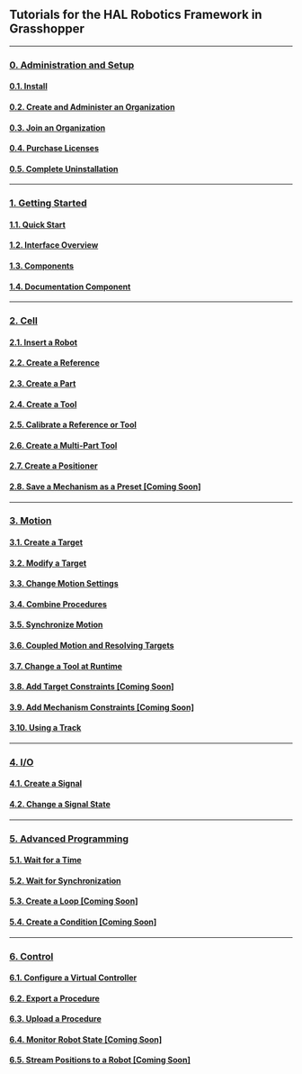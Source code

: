## Tutorials for the HAL Robotics Framework in Grasshopper
---

### [0. Administration and Setup](Grasshopper/0-Administration-and-Setup/Contents.md#0-administration-and-setup)

#### [0.1. Install](Grasshopper/0-Administration-and-Setup/Contents.md#01-install)

#### [0.2. Create and Administer an Organization](Grasshopper/0-Administration-and-Setup/Contents.md#02-create-and-administer-an-organization)

#### [0.3. Join an Organization](Grasshopper/0-Administration-and-Setup/Contents.md#03-join-an-organization)

#### [0.4. Purchase Licenses](Grasshopper/0-Administration-and-Setup/Contents.md#04-purchase-licenses)

#### [0.5. Complete Uninstallation](Grasshopper/0-Administration-and-Setup/Contents.md#05-complete-uninstallation)

---

### [1. Getting Started](Grasshopper/1-Getting-Started/Contents.md#1-getting-started)

#### [1.1. Quick Start](Grasshopper/1-Getting-Started/Contents.md#11-quick-start)

#### [1.2. Interface Overview](Grasshopper/1-Getting-Started/Contents.md#12-interface-overview)

#### [1.3. Components](Grasshopper/1-Getting-Started/Contents.md#13-components)

#### [1.4. Documentation Component](Grasshopper/1-Getting-Started/Contents.md#14-documentation-component)

---

### [2. Cell](Grasshopper/2-Cell/Contents.md#2-cell)

#### [2.1. Insert a Robot](Grasshopper/2-Cell/Contents.md#21-insert-a-robot)

#### [2.2. Create a Reference](Grasshopper/2-Cell/Contents.md#22-create-a-reference)

#### [2.3. Create a Part](Grasshopper/2-Cell/Contents.md#23-create-a-part)

#### [2.4. Create a Tool](Grasshopper/2-Cell/Contents.md#24-create-a-tool)

#### [2.5. Calibrate a Reference or Tool](Grasshopper/2-Cell/Contents.md#25-calibrate-a-reference-or-tool)

#### [2.6. Create a Multi-Part Tool](Grasshopper/2-Cell/Contents.md#26-create-a-multi-part-tool)

#### [2.7. Create a Positioner](Grasshopper/2-Cell/Contents.md#27-create-a-positioner)

#### [2.8. Save a Mechanism as a Preset \[Coming Soon\]](Grasshopper/2-Cell/Contents.md#28-save-a-mechanism-as-a-preset)

---

### [3. Motion](Grasshopper/3-Motion/Contents.md#3-motion)

#### [3.1. Create a Target](Grasshopper/3-Motion/Contents.md#31-create-a-target)

#### [3.2. Modify a Target](Grasshopper/3-Motion/Contents.md#32-modify-a-target)

#### [3.3. Change Motion Settings](Grasshopper/3-Motion/Contents.md#33-change-motion-settings)

#### [3.4. Combine Procedures](Grasshopper/3-Motion/Contents.md#34-combine-procedures-and-the-procedure-browser)

#### [3.5. Synchronize Motion](Grasshopper/3-Motion/Contents.md#35-synchronize-motion)

#### [3.6. Coupled Motion and Resolving Targets](Grasshopper/3-Motion/Contents.md#36-coupled-motion-and-resolving-targets)

#### [3.7. Change a Tool at Runtime](Grasshopper/3-Motion/Contents.md#37-change-a-tool-at-runtime)

#### [3.8. Add Target Constraints \[Coming Soon\]](Grasshopper/3-Motion/Contents.md#38-add-target-constraints)

#### [3.9. Add Mechanism Constraints \[Coming Soon\]](Grasshopper/3-Motion/Contents.md#39-add-mechanism-constraints)

#### [3.10. Using a Track](Grasshopper/3-Motion/Contents.md#310-using-a-track)

---

### [4. I/O](Grasshopper/4-IO/Contents.md#4-io)

#### [4.1. Create a Signal](Grasshopper/4-IO/Contents.md#41-create-a-signal)

#### [4.2. Change a Signal State](Grasshopper/4-IO/Contents.md#42-change-a-signal-state)

---

### [5. Advanced Programming](Grasshopper/5-Flow-Control/Contents.md#5-advanced-programming)

#### [5.1. Wait for a Time](Grasshopper/5-Flow-Control/Contents.md#51-wait-for-a-time)

#### [5.2. Wait for Synchronization](Grasshopper/5-Flow-Control/Contents.md#52-wait-for-synchronization)

#### [5.3. Create a Loop \[Coming Soon\]](Grasshopper/5-Flow-Control/Contents.md#53-create-a-loop)

#### [5.4. Create a Condition \[Coming Soon\]](Grasshopper/5-Flow-Control/Contents.md#54-create-a-condition)

---

### [6. Control](Grasshopper/6-Control/Contents.md#6-control)

#### [6.1. Configure a Virtual Controller](Grasshopper/6-Control/Contents.md#61-configure-a-virtual-controller)

#### [6.2. Export a Procedure](Grasshopper/6-Control/Contents.md#62-export-a-procedure)

#### [6.3. Upload a Procedure](Grasshopper/6-Control/Contents.md#63-upload-a-procedure)

#### [6.4. Monitor Robot State \[Coming Soon\]](Grasshopper/6-Control/Contents.md#64-monitor-robot-state)

#### [6.5. Stream Positions to a Robot \[Coming Soon\]](Grasshopper/6-Control/Contents.md#65-stream-positions-to-a-robot)